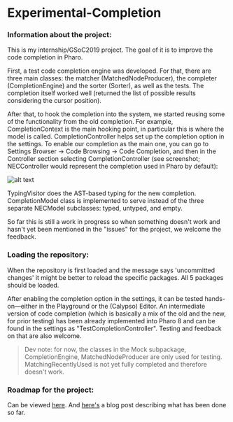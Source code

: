 # Experimental-Completion

### Information about the project:

This is my internship/GSoC2019 project. The goal of it is to improve the code completion in Pharo.

First, a test code completion engine was developed. For that, there are three main classes: the matcher (MatchedNodeProducer), the completer (CompletionEngine) and the sorter (Sorter), as well as the tests. The completion itself worked well (returned the list of possible results considering the cursor position).

After that, to hook the completion into the system, we started reusing some of the functionality from the old completion. For example, CompletionContext is the main hooking point, in particular this is where the model is called. CompletionController helps set up the completion option in the settings. To enable our completion as the main one, you can go to Settings Browser -> Code Browsing -> Code Completion, and then in the Controller section selecting CompletionController (see screenshot; NECController would represent the completion used in Pharo by default):

![alt text](https://github.com/myroslavarm/Experimental-Completion/blob/master/github.png)

TypingVisitor does the AST-based typing for the new completion. CompletionModel class is implemented to serve instead of the three separate NECModel subclasses: typed, untyped, and empty.

So far this is still a work in progress so when something doesn't work and hasn't yet been mentioned in the "issues" for the project, we welcome the feedback.

### Loading the repository:

When the repository is first loaded and the message says 'uncommitted changes' it might be better to reload the specific packages. All 5 packages should be loaded.

After enabling the completion option in the settings, it can be tested hands-on&mdash;either in the Playground or the (Calypso) Editor. An intermediate version of code completion (which is basically a mix of the old and the new, for prior testing) has been already implemented into Pharo 8 and can be found in the settings as "TestCompletionController". Testing and feedback on that are also welcome.

> Dev note: for now, the classes in the Mock subpackage, CompletionEngine, MatchedNodeProducer are only used for testing. MatchingRecentlyUsed is not yet fully completed and therefore doesn't work.

### Roadmap for the project:

Can be viewed [here](<https://medium.com/@myroslavarm/improving-code-completion-gsoc-2019-introduction-de36e106a12f>). And [here's](<https://medium.com/@myroslavarm/progress-with-code-completion-june-632e40a54553>) a blog post describing what has been done so far.
